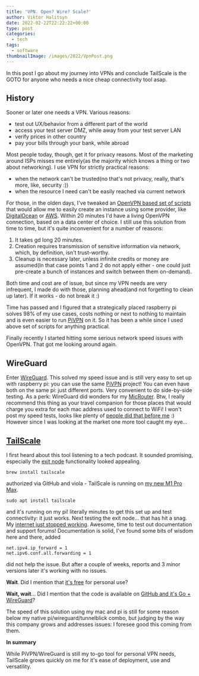 ```yaml
---
title: 'VPN. Open? Wire? Scale?'
author: Viktor Halitsyn
date: 2022-02-22T22:22:22+00:00
type: post
categories:
  - tech
tags:
  - software
thumbnailImage: /images/2022/VpnPost.png
---
```


In this post I go about my journey into VPNs and conclude TailScale is the GOTO for anyone who needs a nice cheap connectivity tool asap.


## History
Sooner or later one needs a VPN. Various reasons:

* test out UX/behavior from a different part of the world
* access your test server DMZ, while away from your test server LAN
* verify prices in other country
* pay your bills through your bank, while abroad

Most people today, though, get it for privacy reasons. Most of the marketing around ISPs misses me entirely(as the majority which knows a thing or two about networking). I use VPN for strictly practical reasons:

* when the network can't be trusted(no that's not privacy, really, that's more, like, security :))
* when the resource I need can't be easily reached via current network

For those, in the olden days, I've tweaked an [OpenVPN based set of scripts][1] that would allow me to easily create an instance using some provider, like [DigitalOcean][2] or [AWS][3]. Within 20 minutes I'd have a living OpenVPN connection, based on a data center of choice. I still use this solution from time to time, but it's quite inconvenient for a number of reasons:

1. It takes gd long 20 minutes.
2. Creation requires transmission of sensitive information via network, which, by definition, isn't trust-worthy.
3. Cleanup is necessary later, unless infinite credits or money are assumed(In that case points 1 and 2 do not apply either - one could just pre-create a bunch of instances and switch between them on-demand).

Both time and cost are of issue, but since my VPN needs are very infrequent, I made do with those, planning ahead(and not forgetting to clean up later). If it works - do not break it :) 

Time has passed and I figured that a strategically placed raspberry pi solves 98% of my use cases, costs nothing or next to nothing to maintain and is even easier to run [PiVPN][5] on it. So it has been a while since I used above set of scripts for anything practical.

Finally recently I started hitting some serious network speed issues with OpenVPN. That got me looking around again.

## WireGuard
Enter [WireGuard][4]. This solved my speed issue and is still very easy to set up with raspberry pi: you can use the same [PiVPN][5] project! 
You can even have both on the same pi: just different ports. Very convenient to do side-by-side testing. As a perk: WireGuard did wonders for my [MicRouter][6]. Btw, I really recommend this thing as your travel companion for those places that would charge you extra for each mac address used to connect to WiFi!
I won't post my speed tests, looks like plenty of [people did that before me][7] :)
However since I was looking at the market one more tool caught my eye...

## [TailScale][9]

I first heard about this tool listening to a tech podcast. It sounded promising, especially the [exit node][8] functionality looked appealing. 
```
brew install tailscale
```
authorized via GitHub and viola - TailScale is running on [my new M1 Pro Max][10].

```
sudo apt install tailscale
```
and it's running on my pi! literally minutes to get this set up and test connectivity: it just works. 
Next testing the exit node... that has hit a snag. My [internet just stopped working][11]. Awesome, time to test out documentation and support forums! Documentation is solid, I've found some bits of wisdom here and there, added
```
net.ipv4.ip_forward = 1
net.ipv6.conf.all.forwarding = 1
```
did not help the issue. But after a couple of weeks, reports and 3 minor versions later it's working with no issues.

**Wait**. Did I mention that [it's free][12] for personal use?

**Wait, wait**... Did I mention that the code is available on [GitHub and it's Go + WireGuard][13]?

The speed of this solution using my mac and pi is still for some reason below my native pi/wireguard/tunnelblick combo, but judging by the way this company grows and addresses issues: I foresee good this coming from them.

**In summary**

While PiVPN/WireGuard is still my to-go tool for personal VPN needs, TailScale grows quickly on me for it's ease of deployment, use and versatility.

 [1]: https://github.com/rdev02/docker-openvpn
 [2]: https://www.digitalocean.com/products/droplets
 [3]: https://aws.amazon.com/ec2/
 [4]: https://www.wireguard.com
 [5]: https://pivpn.io
 [6]: https://www.gl-inet.com/products/microuter-n300/
 [7]: https://duckduckgo.com/?q=wireguard+openvpn+speed+test&t=osx&ia=web
 [8]: https://tailscale.com/kb/1103/exit-nodes/
 [9]: https://tailscale.com
 [10]: /code/2021/12-06/macbook-pro-max-migration/
 [11]: https://github.com/tailscale/tailscale/issues/2654
 [12]: https://tailscale.com/pricing/
 [13]: https://github.com/tailscale/tailscale